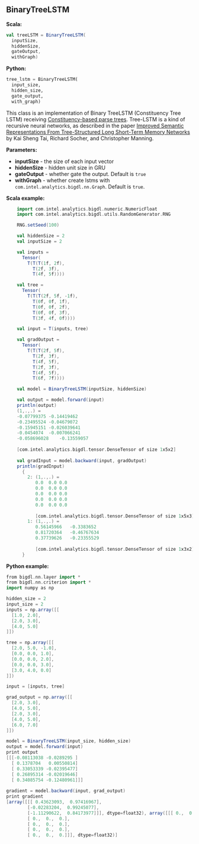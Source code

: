 ## BinaryTreeLSTM ##

**Scala:**
```scala
val treeLSTM = BinaryTreeLSTM(
  inputSize,
  hiddenSize,
  gateOutput,
  withGraph)
```

**Python:**
```python
tree_lstm = BinaryTreeLSTM(
  input_size,
  hidden_size,
  gate_output,
  with_graph)
```

This class is an implementation of Binary TreeLSTM (Constituency Tree LSTM)
receiving [Constituency-based parse trees](https://en.wikipedia.org/wiki/Parse_tree#Constituency-based_parse_trees).
Tree-LSTM is a kind of recursive neural networks, as described in the paper 
[Improved Semantic Representations From Tree-Structured Long Short-Term Memory Networks](https://arxiv.org/abs/1503.00075)
 by Kai Sheng Tai, Richard Socher, and Christopher Manning.


**Parameters:**
* **inputSize** - the size of each input vector
* **hiddenSize** - hidden unit size in GRU
* **gateOutput** - whether gate the output. Default is `true`
* **withGraph** - whether create lstms with `com.intel.analytics.bigdl.nn.Graph`. Default is `true`.

**Scala example:**
```scala
    import com.intel.analytics.bigdl.numeric.NumericFloat
    import com.intel.analytics.bigdl.utils.RandomGenerator.RNG

    RNG.setSeed(100)

    val hiddenSize = 2
    val inputSize = 2

    val inputs =
      Tensor(
        T(T(T(1f, 2f),
          T(2f, 3f),
          T(4f, 5f))))

    val tree =
      Tensor(
        T(T(T(2f, 5f, -1f),
          T(0f, 0f, 1f),
          T(0f, 0f, 2f),
          T(0f, 0f, 3f),
          T(3f, 4f, 0f))))

    val input = T(inputs, tree)

    val gradOutput =
      Tensor(
        T(T(T(2f, 5f),
          T(2f, 3f),
          T(4f, 5f),
          T(2f, 3f),
          T(4f, 5f),
          T(6f, 7f))))

    val model = BinaryTreeLSTM(inputSize, hiddenSize)

    val output = model.forward(input)
    println(output)
    (1,.,.) =
    -0.07799375	-0.14419462	
    -0.23495524	-0.04679072	
    -0.15945151	-0.026039641	
    -0.0454074	-0.007066241	
    -0.058696028	-0.13559057	
    
    [com.intel.analytics.bigdl.tensor.DenseTensor of size 1x5x2]
    
    val gradInput = model.backward(input, gradOutput)
    println(gradInput)
      {
     	2: (1,.,.) =
     	   0.0	0.0	0.0	
     	   0.0	0.0	0.0	
     	   0.0	0.0	0.0	
     	   0.0	0.0	0.0	
     	   0.0	0.0	0.0	
     	   
     	   [com.intel.analytics.bigdl.tensor.DenseTensor of size 1x5x3]
     	1: (1,.,.) =
     	   0.56145966	-0.3383652	
     	   0.81720364	-0.46767634	
     	   0.37739626	-0.23355529	
     	   
     	   [com.intel.analytics.bigdl.tensor.DenseTensor of size 1x3x2]
      }
```

**Python example:**
```scala
from bigdl.nn.layer import *
from bigdl.nn.criterion import *
import numpy as np

hidden_size = 2
input_size = 2
inputs = np.array([[
  [1.0, 2.0],
  [2.0, 3.0],
  [4.0, 5.0]
]])

tree = np.array([[
  [2.0, 5.0, -1.0],
  [0.0, 0.0, 1.0],
  [0.0, 0.0, 2.0],
  [0.0, 0.0, 3.0],
  [3.0, 4.0, 0.0]
]])

input = [inputs, tree]

grad_output = np.array([[
  [2.0, 3.0],
  [4.0, 5.0],
  [2.0, 3.0],
  [4.0, 5.0],
  [6.0, 7.0]
]])

model = BinaryTreeLSTM(input_size, hidden_size)
output = model.forward(input)
print output
[[[-0.08113038 -0.0289295 ]
  [ 0.1378704   0.00550814]
  [ 0.33053339 -0.02395477]
  [ 0.26895314 -0.02019646]
  [ 0.34085754 -0.12480961]]]
  
gradient = model.backward(input, grad_output)
print gradient
[array([[[ 0.43623093,  0.97416967],
        [-0.02283204,  0.99245077],
        [-1.11290622,  0.84173977]]], dtype=float32), array([[[ 0.,  0.,  0.],
        [ 0.,  0.,  0.],
        [ 0.,  0.,  0.],
        [ 0.,  0.,  0.],
        [ 0.,  0.,  0.]]], dtype=float32)]
```
 
